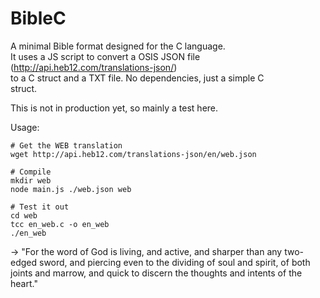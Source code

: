 # BibleC

A minimal Bible format designed for the C language.  
It uses a JS script to convert a OSIS JSON file (http://api.heb12.com/translations-json/)  
to a C struct and a TXT file. No dependencies, just a simple C  
struct.  

This is not in production yet, so mainly a test here.

Usage:
```
# Get the WEB translation
wget http://api.heb12.com/translations-json/en/web.json

# Compile
mkdir web
node main.js ./web.json web

# Test it out
cd web
tcc en_web.c -o en_web
./en_web
```
-> "For the word of God is living, and active, and sharper than any two-edged sword, and piercing even to the dividing of soul and spirit, of both joints and marrow, and quick to discern the thoughts and intents of the heart."